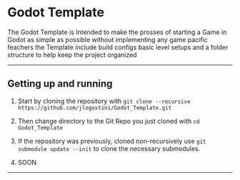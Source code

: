 # Godot Template 

The Godot Template is Intended to make the prosses of starting a Game in Godot as simple as possible without implementing any game pacific feachers the Template include build configs basic level setups and a folder structure to help keep the project organized
***

Getting up and running
----------------------

1.  Start by cloning the repository with `git clone --recursive https://github.com/jlogostini/Godot_Template.git`

2.  Then change directory to the Git Repo you just cloned with `cd Godot_Template`

3.  If the repository was previously, cloned non-recursively use `git submodule update --init` to clone the necessary submodules.

4. SOON
***
